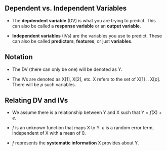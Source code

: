 ## Dependent vs. Independent Variables

* The **depdendent variable** (DV) is what you are trying to predict.  This can also be called a **response variable** or an **output variable**.

* **Independent variables** (IVs) are the variables you use to predict.  These can also be called **predictors**, **features**, or just **variables**.


## Notation

* The DV (there can only be one) will be denoted as Y.

* The IVs are denoted as X[1], X[2], etc.  X refers to the set of X[1] .. X[*p*].  There will be *p* such variables.


## Relating DV and IVs

* We assume there is a relationship between Y and X such that Y = *f*(X) + *e*.

* *f* is an unknown function that maps X to Y.  *e* is a random error term, independent of X with a mean of 0.

* *f* represents the **systematic information** X provides about Y.
